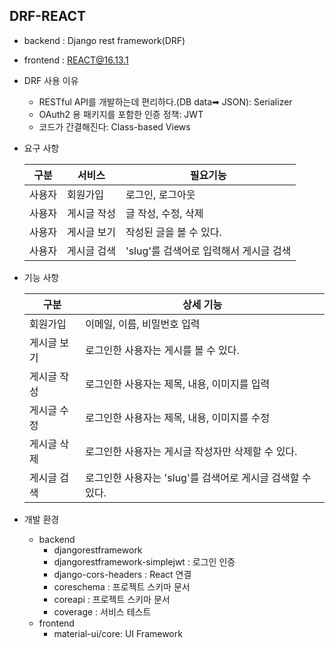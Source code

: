 ## DRF-REACT 

- backend : Django rest framework(DRF)

- frontend : REACT@16.13.1

- DRF 사용 이유

  - RESTful API를 개발하는데 편리하다.(DB data➡ JSON): Serializer
  - OAuth2 용 패키지를 포함한 인증 정책: JWT
  - 코드가 간결해진다: Class-based Views

- 요구 사항

  | 구분   | 서비스      | 필요기능                               |
  | ------ | ----------- | -------------------------------------- |
  | 사용자 | 회원가입    | 로그인, 로그아웃                       |
  | 사용자 | 게시글 작성 | 글 작성, 수정, 삭제                    |
  | 사용자 | 게시글 보기 | 작성된 글을 볼 수 있다.                |
  | 사용자 | 게시글 검색 | 'slug'를 검색어로 입력해서 게시글 검색 |

- 기능 사항

  | 구분        | 상세 기능                                                  |
  | ----------- | ---------------------------------------------------------- |
  | 회원가입    | 이메일, 이름, 비밀번호 입력                                |
  | 게시글 보기 | 로그인한 사용자는 게시를 볼 수 있다.                       |
  | 게시글 작성 | 로그인한 사용자는 제목, 내용, 이미지를 입력                |
  | 게시글 수정 | 로그인한 사용자는 제목, 내용, 이미지를 수정                |
  | 게시글 삭제 | 로그인한 사용자는 게시글 작성자만 삭제할 수 있다.          |
  | 게시글 검색 | 로그인한 사용자는 'slug'를 검색어로 게시글 검색할 수 있다. |

- 개발 환경
  - backend
    - djangorestframework
    - djangorestframework-simplejwt : 로그인 인증
    - django-cors-headers : React 연결
    - coreschema : 프로젝트 스키마 문서
    - coreapi : 프로젝트 스키마 문서
    - coverage : 서비스 테스트
  - frontend
    - material-ui/core:  UI Framework

